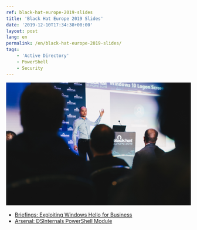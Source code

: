 ```yaml
---
ref: black-hat-europe-2019-slides
title: 'Black Hat Europe 2019 Slides'
date: '2019-12-10T17:34:38+00:00'
layout: post
lang: en
permalink: /en/black-hat-europe-2019-slides/
tags:
    - 'Active Directory'
    - PowerShell
    - Security
---
```


![Michael at Black Hat](../../assets/images/Briefieng-Michael_-4.jpg)

- [Briefings: Exploiting Windows Hello for Business](../../assets/documents/eu-19-Grafnetter-Exploiting-Windows-Hello-for-Business.pdf)
- [Arsenal: DSInternals PowerShell Module](../../assets/documents/eu-19-Grafnetter-DSInternals-PowerShell-Module.pdf)